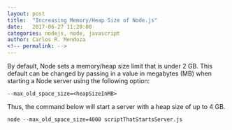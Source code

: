 ```yaml
---
layout: post
title:  "Increasing Memory/Heap Size of Node.js"
date:   2017-06-27 11:20:00
categories: nodejs, node, javascript
author: Carlos R. Mendoza
<!-- permalink: -->
---
```


By default, Node sets a memory/heap size limit that is under 2 GB. This default can be changed by passing in a value in megabytes (MB) when starting a Node server using the following option:

`--max_old_space_size=<heapSizeInMB>`

Thus, the command below will start a server with a heap size of up to 4 GB.

`node --max_old_space_size=4000 scriptThatStartsServer.js`
